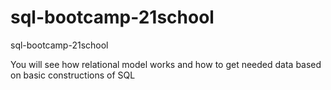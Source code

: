 # sql-bootcamp-21school
sql-bootcamp-21school

You will see how relational model works and how to get needed data based on basic constructions of  SQL
